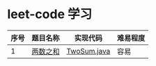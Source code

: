 # leet-code 学习
| 序号 | 题目名称                                              | 实现代码                                                     | 难易程度 |
| ---- | ----------------------------------------------------- | ------------------------------------------------------------ | -------- |
| 1    | [两数之和](https://leetcode-cn.com/problems/two-sum/) | [TwoSum.java](https://github.com/MarkShen1992/leet-code/blob/main/src/main/java/com/github/n0001/TwoSum.java) | 容易     |

